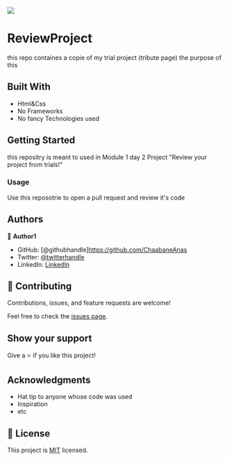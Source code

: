 ![](https://img.shields.io/badge/Microverse-blueviolet)

# ReviewProject
 this repo containes a copie of my trial project (tribute page)
 the purpose of this 

## Built With

- Html&Css
- No Frameworks
- No fancy Technologies used


## Getting Started
this repositry is meant to used in Module 1 day 2 Project
"Review your project from trials!"

### Usage
Use this reposotrie to open a pull request and review it's code 
## Authors

👤 **Author1**

- GitHub: [@githubhandle]https://github.com/ChaabaneAnas
- Twitter: [@twitterhandle](https://twitter.com/twitterhandle)
- LinkedIn: [LinkedIn](https://linkedin.com/in/linkedinhandle)

## 🤝 Contributing

Contributions, issues, and feature requests are welcome!

Feel free to check the [issues page](../../issues/).

## Show your support

Give a ⭐️ if you like this project!

## Acknowledgments

- Hat tip to anyone whose code was used
- Inspiration
- etc

## 📝 License

This project is [MIT](./MIT.md) licensed.
